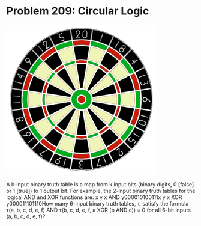 # Problem 209: Circular Logic

![p209](img/209.gif)

A k-input binary truth table is a map from k input bits (binary digits,
0 \[false\] or 1 \[true\]) to 1 output bit. For example, the 2-input
binary truth tables for the logical AND and XOR functions are: x y x AND
y000010100111x y x XOR y000011101110How many 6-input binary truth
tables, τ, satisfy the formula τ(a, b, c, d, e, f) AND τ(b, c, d, e, f,
a XOR (b AND c)) = 0 for all 6-bit inputs (a, b, c, d, e, f)?